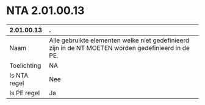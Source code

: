 # NTA 2.01.00.13

 2.01.00.13 | . 
 :--- | :--- 
 Naam | Alle gebruikte elementen welke niet gedefinieerd zijn in de NT MOETEN worden gedefinieerd in de PE. 
 Toelichting | NA 
 Is NTA regel | Nee 
 Is PE regel | Ja 
